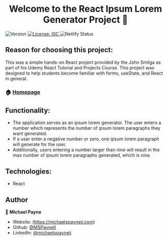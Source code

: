 <h1 align="center">Welcome to the React Ipsum Lorem Generator Project 👋</h1>
<p>
  <img alt="Version" src="https://img.shields.io/badge/version-1.0.0-blue.svg?cacheSeconds=2592000" />
  <a href="#" target="_blank">
    <img alt="License: ISC" src="https://img.shields.io/badge/License-ISC-yellow.svg" />
  </a>
  <img alt="Netlify Status" src="https://api.netlify.com/api/v1/badges/d2dac801-64a9-4e33-b1f7-ef64708ec0b5/deploy-status" />
</p>

## Reason for choosing this project:

This was a simple hands-on React project provided by the John Smilga as part of his Udemy React Tutorial and Projects Course. This project was designed to help students become familiar with forms, useState, and React in general.

### 🏠 [Homepage](https://mspayneii-react-ipsum-lorem-gen.netlify.app/)

## Functionality:

- The application serves as an ipsum lorem generator. The user enters a number which represents the number of ipsum lorem paragraphs they want generated.
- If a user enter a negative number or zero, one ipsum lorem paragraph will generate for the user.
- Additionally, users entering a number larger than nine will result in the max number of ipsum lorem paragraphs generated, which is nine.

## Technologies:

- React

## Author

👤 **Michael Payne**

- Website: (https://michaelspayneii.com)
- Github: [@MSPayneII](https://github.com/MSPayneII)
- LinkedIn: [@michaelspayneii](https://linkedin.com/in/michaelspayneii)
